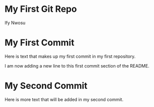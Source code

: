My First Git Repo
================
Ify Nwosu

# My First Commit

Here is text that makes up my first commit in my first repository.

I am now adding a new line to this first commit section of the README.

# My Second Commit

Here is more text that will be added in my second commit.
